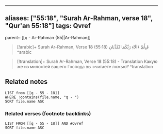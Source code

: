
---
aliases: ["55:18", "Surah Ar-Rahman, verse 18", "Qur'an 55:18"]
tags: Qvref
---

parent:: [[q - Ar-Rahman (55)|Ar-Rahman]]

> [!arabic]+ Surah Ar-Rahman, Verse 18 (55:18)
> <span class="quran-arabic">فَبِأَىِّ ءَالَآءِ رَبِّكُمَا تُكَذِّبَانِ</span>
^arabic

> [!translation]+ Surah Ar-Rahman, Verse 18 (55:18) - Translation
> Какую же из милостей вашего Господа вы считаете ложью?
^translation



## Related notes
```dataview
LIST from [[q - 55 - 18]]
WHERE !contains(file.name, "q - ")
SORT file.name ASC
```

### Related verses (footnote backlinks)
```dataview
LIST FROM [[q - 55 - 18]] AND #Qvref
SORT file.name ASC
```

